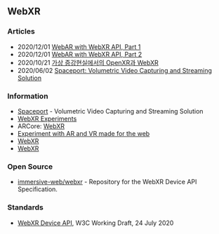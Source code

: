 ## WebXR


### Articles
- 2020/12/01 [WebAR with WebXR API, Part 1](https://medium.com/naver-fe-platform/webar-with-webxr-api-part-1-e191a2dc7177)
- 2020/12/01 [WebAR with WebXR API, Part 2](https://medium.com/naver-fe-platform/webar-with-webxr-api-part-2-dc76b20767fb)
- 2020/10/21 [가상 증강현실에서의 OpenXR과 WebXR](http://www.kibme.org/resources/journal/20210216103000663.pdf)
- 2020/06/02 [Spaceport: Volumetric Video Capturing and Streaming Solution](https://antmedia.io/volumetric-video/)


### Information
- [Spaceport](https://spaceport.tv/) - Volumetric Video Capturing and Streaming Solution
- [WebXR Experiments](https://experiments.withgoogle.com/collection/webxr)
- ARCore: [WebXR](https://developers.google.com/ar/develop/webxr)
- [Experiment with AR and VR made for the web](https://blog.google/products/google-ar-vr/webxr-experiments/)
- [WebXR](https://web.dev/tags/webxr/)
- [WebXR](https://softengi.com/blog/webxr/)


### Open Source
- [immersive-web/webxr](https://github.com/immersive-web/webxr) - Repository for the WebXR Device API Specification.


### Standards
- [WebXR Device API](https://www.w3.org/TR/webxr/), W3C Working Draft, 24 July 2020



